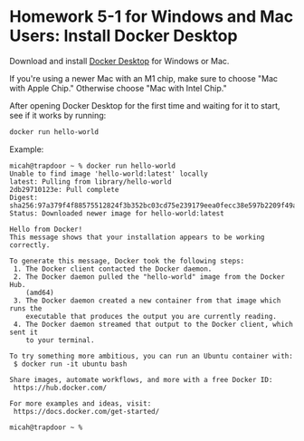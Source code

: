 # Homework 5-1 for Windows and Mac Users: Install Docker Desktop

Download and install [Docker Desktop](https://www.docker.com/products/docker-desktop) for Windows or Mac.

If you're using a newer Mac with an M1 chip, make sure to choose "Mac with Apple Chip." Otherwise choose "Mac with Intel Chip."

After opening Docker Desktop for the first time and waiting for it to start, see if it works by running:

```sh
docker run hello-world
```

Example:

```
micah@trapdoor ~ % docker run hello-world
Unable to find image 'hello-world:latest' locally
latest: Pulling from library/hello-world
2db29710123e: Pull complete 
Digest: sha256:97a379f4f88575512824f3b352bc03cd75e239179eea0fecc38e597b2209f49a
Status: Downloaded newer image for hello-world:latest

Hello from Docker!
This message shows that your installation appears to be working correctly.

To generate this message, Docker took the following steps:
 1. The Docker client contacted the Docker daemon.
 2. The Docker daemon pulled the "hello-world" image from the Docker Hub.
    (amd64)
 3. The Docker daemon created a new container from that image which runs the
    executable that produces the output you are currently reading.
 4. The Docker daemon streamed that output to the Docker client, which sent it
    to your terminal.

To try something more ambitious, you can run an Ubuntu container with:
 $ docker run -it ubuntu bash

Share images, automate workflows, and more with a free Docker ID:
 https://hub.docker.com/

For more examples and ideas, visit:
 https://docs.docker.com/get-started/

micah@trapdoor ~ % 
```
